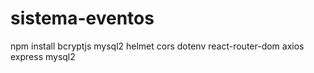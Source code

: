 ﻿# sistema-eventos

npm install bcryptjs mysql2 helmet cors dotenv react-router-dom axios express mysql2
